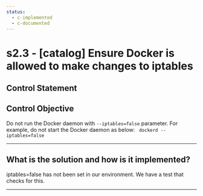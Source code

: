 ```yaml
---
status:
  - c-implemented
  - c-documented
---
```


# s2.3 - \[catalog\] Ensure Docker is allowed to make changes to iptables

## Control Statement

## Control Objective

Do not run the Docker daemon with `--iptables=false` parameter. For example, do not start the Docker daemon as below:  ```  dockerd --iptables=false  ```

______________________________________________________________________

## What is the solution and how is it implemented?

iptables=false has not been set in our environment.  We have a test
that checks for this.

______________________________________________________________________
